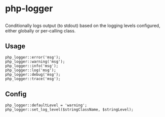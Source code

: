 # php-logger

##

Conditionally logs output (to stdout) based on the logging levels configured, either globally or per-calling class.

## Usage

```
php_logger::error('msg');
php_logger::warning('msg');
php_logger::info('msg');
php_logger::log('msg');
php_logger::debug('msg');
php_logger::trace('msg');
```

## Config

```
php_logger::defaultLevel = 'warning';
php_logger::set_log_level($stringClassName, $stringLevel);
```
